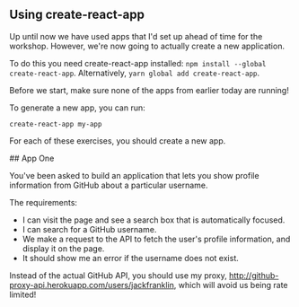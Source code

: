 ## Using create-react-app

Up until now we have used apps that I'd set up ahead of time for the workshop. However, we're now going to actually create a new application.

To do this you need create-react-app installed: `npm install --global create-react-app`. Alternatively, `yarn global add create-react-app`.

Before we start, make sure none of the apps from earlier today are running!

To generate a new app, you can run:

```
create-react-app my-app
```

For each of these exercises, you should create a new app.

## App One

You've been asked to build an application that lets you show profile information from GitHub about a particular username.

The requirements:

- I can visit the page and see a search box that is automatically focused.
- I can search for a GitHub username.
- We make a request to the API to fetch the user's profile information, and display it on the page.
- It should show me an error if the username does not exist.

Instead of the actual GitHub API, you should use my proxy, http://github-proxy-api.herokuapp.com/users/jackfranklin, which will avoid us being rate limited!
